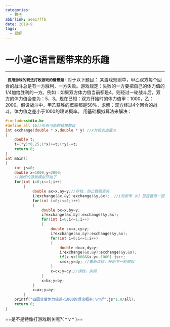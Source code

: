 ```yaml
---
categories:
  - 算法
abbrlink: aee17ffb
date: 2019-9
tags:
  - 题解
---
```

<!--more-->
# 一小道C语言题带来的乐趣
---
**` 要用游戏的玩法打败游戏的情景题!`**
对于以下题目：
某游戏规则中，甲乙双方每个回合的战斗总是有一方胜利，一方失败。游戏规定：失败的一方要把自己的体力值的1/4加给胜利的一方。例如：如果双方体力值当前都是4，则经过一轮战斗后，双方的体力值会变为：5，3。现在已知：双方开始时的体力值甲：1000，乙：2000。假设战斗中，甲乙获胜的概率都是50%，求解：双方经过4个回合的战斗，体力值之差小于1000的理论概率。
用基础模拟算法来解决：<!-- more -->

```cpp
#include<stdio.h>
#define all 16//所有可能的结果数目
int exchange(double * x,double * y) //x为吸收血量方 
{
	double t;
	t=(*y)*0.25;(*x)+=t;(*y)-=t;
	return 0; 
} 
int main()
{
	int js=0;
	double x=1000,y=2000;
	//美好的游戏模拟开始了
	for(int i=0;i<=1;i++)
		{
			double ax=x,ay=y;//存档，防止数据丢失
			i?exchange(&x,&y):exchange(&y,&x);  //i判断甲（x）是否赢得一回合，并改变血条 
			for(int i=0;i<=1;i++)
			{
				double bx=x,by=y;
				i?exchange(&x,&y):exchange(&y,&x);
				for(int i=0;i<=1;i++)
				{
					double cx=x,cy=y;
					i?exchange(&x,&y):exchange(&y,&x);
					for(int i=0;i<=1;i++)
					{
						double dx=x,dy=y;
						i?exchange(&x,&y):exchange(&y,&x);
						if(x-y<1000&&x-y>-1000) js++;
						x=dx;y=dy; //重新读档，开始下一轮模拟 
					}
					x=cx;y=cy;//读档，余同
				}
				x=bx;y=by;
			}
			x=ax;y=ay;
		}
	printf("四回合后体力值差<1000的理论概率:\n%f",js*1.0/all);
    return 0;
}

```

==是不是特像打游戏刷关呢?( ^ v ^ )==
